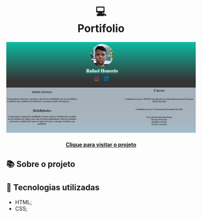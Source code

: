 <h1 align="center">
  💻<br>Portifolio
</h1>

![Design preview for the RocketCoffee](./imagens/imagem-projeto.png)

<h4 align="center"><a href="https://rafaelhonorio884.github.io/portfolio/">Clique para visitar o projeto</a></h4>

## 📚 Sobre o projeto



## 💼 Tecnologias utilizadas

- HTML;
- CSS;
